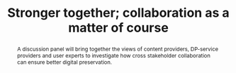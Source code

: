 ---
abstract: A discussion panel will bring together the views of content providers, DP-service
  providers and user experts to investigate how cross stakeholder collaboration can
  ensure better digital preservation.
creators:
- Smit, Eefke
date: null
document_url: https://services.phaidra.univie.ac.at/api/object/o:1081739/download
grand_parent: iPRES
institutions: []
keywords: []
landing_page_url: https://phaidra.univie.ac.at/o:1081739
language: eng
layout: publication
license: CC BY 4.0 International
notes_url: null
parent: iPRES 2019
presentation_url: null
publication_type: paper
size: 101552
source_name: iPRES
title: 'Stronger together; collaboration as a matter of course '
year: 2019
---